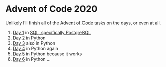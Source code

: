 # Advent of Code 2020

Unlikely I’ll finish all of the [Advent of Code][aoc] tasks on the days, or even at all.

[aoc]: https://adventofcode.com/

1. [Day 1](https://github.com/sneeu/advent-of-code-2020/tree/master/day01) in [SQL, specifically PostgreSQL](https://www.postgresql.org/)
2. [Day 2](https://github.com/sneeu/advent-of-code-2020/tree/master/day02) in Python
3. [Day 3](https://github.com/sneeu/advent-of-code-2020/tree/master/day03) also in Python
4. [Day 4](https://github.com/sneeu/advent-of-code-2020/tree/master/day04) in Python again
5. [Day 5](https://github.com/sneeu/advent-of-code-2020/tree/master/day04) in Python because it works
6. [Day 6](https://github.com/sneeu/advent-of-code-2020/tree/master/day04) in Python …

